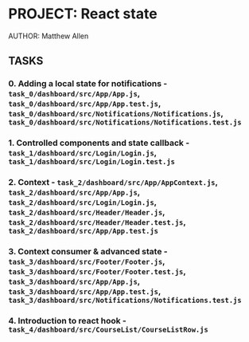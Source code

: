# PROJECT: React state

AUTHOR: Matthew Allen

## TASKS

### 0. Adding a local state for notifications - `task_0/dashboard/src/App/App.js`, `task_0/dashboard/src/App/App.test.js`, `task_0/dashboard/src/Notifications/Notifications.js`, `task_0/dashboard/src/Notifications/Notifications.test.js`

### 1. Controlled components and state callback - `task_1/dashboard/src/Login/Login.js`, `task_1/dashboard/src/Login/Login.test.js`

### 2. Context - `task_2/dashboard/src/App/AppContext.js`, `task_2/dashboard/src/App/App.js`, `task_2/dashboard/src/Login/Login.js`, `task_2/dashboard/src/Header/Header.js`, `task_2/dashboard/src/Header/Header.test.js`, `task_2/dashboard/src/App/App.test.js`

### 3. Context consumer & advanced state - `task_3/dashboard/src/Footer/Footer.js`, `task_3/dashboard/src/Footer/Footer.test.js`, `task_3/dashboard/src/App/App.js`, `task_3/dashboard/src/App/App.test.js`, `task_3/dashboard/src/Notifications/Notifications.test.js`

### 4. Introduction to react hook - `task_4/dashboard/src/CourseList/CourseListRow.js`
